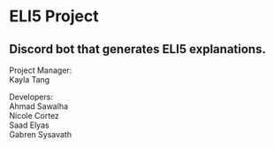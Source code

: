 # ELI5 Project
## Discord bot that generates ELI5 explanations.

Project Manager:  
Kayla Tang

Developers:  
Ahmad Sawalha   
Nicole Cortez   
Saad Elyas     
Gabren Sysavath  